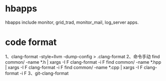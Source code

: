 # hbapps
hbapps include monitor, grid_trad, monitor_mail, log_server apps.


# code format
1、clang-format -style=llvm -dump-config > .clang-format
2、命令手动
find common/ -name *.h | xargs -I F clang-format -i F
find common/ -name *.hpp | xargs -I F clang-format -i F
find common/ -name *.cpp | xargs -I F clang-format -i F
3、git-clang-format
